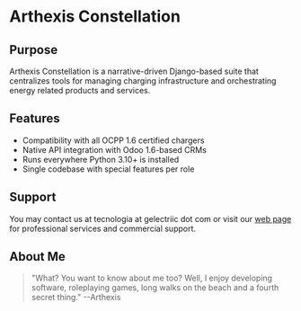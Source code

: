 # Arthexis Constellation

## Purpose
Arthexis Constellation is a narrative-driven Django-based suite that centralizes tools for managing charging infrastructure and orchestrating energy related products and services.

## Features
- Compatibility with all OCPP 1.6 certified chargers
- Native API integration with Odoo 1.6-based CRMs
- Runs everywhere Python 3.10+ is installed
- Single codebase with special features per role

## Support
You may contact us at tecnologia at gelectriic dot com or visit our [web page](https://www.gelectriic.com/) for professional services and commercial support.

## About Me
> "What? You want to know about me too? Well, I enjoy developing software, roleplaying games, long walks on the beach and a fourth secret thing."
> --Arthexis

